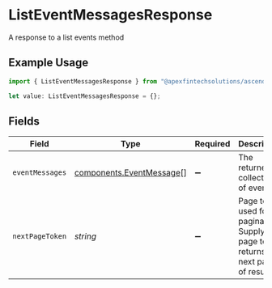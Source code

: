# ListEventMessagesResponse

A response to a list events method

## Example Usage

```typescript
import { ListEventMessagesResponse } from "@apexfintechsolutions/ascend-sdk/models/components";

let value: ListEventMessagesResponse = {};
```

## Fields

| Field                                                                                   | Type                                                                                    | Required                                                                                | Description                                                                             | Example                                                                                 |
| --------------------------------------------------------------------------------------- | --------------------------------------------------------------------------------------- | --------------------------------------------------------------------------------------- | --------------------------------------------------------------------------------------- | --------------------------------------------------------------------------------------- |
| `eventMessages`                                                                         | [components.EventMessage](../../models/components/eventmessage.md)[]                    | :heavy_minus_sign:                                                                      | The returned collection of events                                                       |                                                                                         |
| `nextPageToken`                                                                         | *string*                                                                                | :heavy_minus_sign:                                                                      | Page token used for pagination; Supplying a page token returns the next page of results | ZXhhbXBsZQo                                                                             |